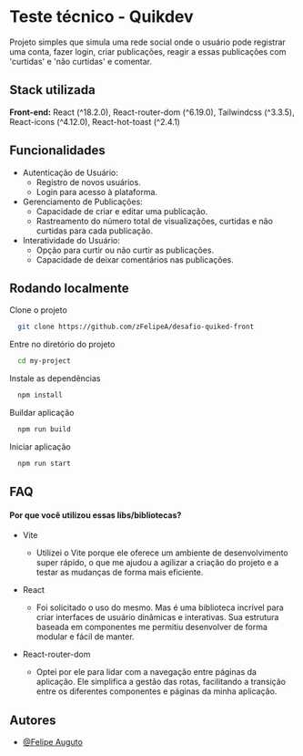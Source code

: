 # Teste técnico - Quikdev

Projeto simples que simula uma rede social onde o usuário pode registrar uma conta, fazer login, criar publicações, reagir a essas publicações com 'curtidas' e 'não curtidas' e comentar.

## Stack utilizada

**Front-end:** React (^18.2.0), React-router-dom (^6.19.0), Tailwindcss (^3.3.5), React-icons (^4.12.0), React-hot-toast (^2.4.1)

## Funcionalidades

-   Autenticação de Usuário:
    -   Registro de novos usuários.
    -   Login para acesso à plataforma.
-   Gerenciamento de Publicações:
    -   Capacidade de criar e editar uma publicação.
    -   Rastreamento do número total de visualizações, curtidas e não curtidas para cada publicação.
-   Interatividade do Usuário:
    -   Opção para curtir ou não curtir as publicações.
    -   Capacidade de deixar comentários nas publicações.

## Rodando localmente

Clone o projeto

```bash
  git clone https://github.com/zFelipeA/desafio-quiked-front
```

Entre no diretório do projeto

```bash
  cd my-project
```

Instale as dependências

```bash
  npm install
```

Buildar aplicação

```bash
  npm run build
```

Iniciar aplicação

```bash
  npm run start
```

## FAQ

#### Por que você utilizou essas libs/bibliotecas?

-   Vite

    -   Utilizei o Vite porque ele oferece um ambiente de desenvolvimento super rápido, o que me ajudou a agilizar a criação do projeto e a testar as mudanças de forma mais eficiente.

-   React

    -   Foi solicitado o uso do mesmo. Mas é uma biblioteca incrível para criar interfaces de usuário dinâmicas e interativas. Sua estrutura baseada em componentes me permitiu desenvolver de forma modular e fácil de manter.

-   React-router-dom
    -   Optei por ele para lidar com a navegação entre páginas da aplicação. Ele simplifica a gestão das rotas, facilitando a transição entre os diferentes componentes e páginas da minha aplicação.

## Autores

-   [@Felipe Auguto](https://github.com/zFelipeA)
